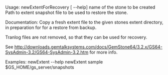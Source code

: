 Usage: newExtentForRecovery [ --help] <stone-name>  <snapshot-file-path>
  <stone-name>          name of the stone to be created
  <snapshot-file-path>  Path to extent snapshot file to be used to
                        restore the stone. 
	
Documentation:
Copy a fresh extent file to the given stones extent directory, in preparation for for a restore from backup.

Tranlog files are not removed, so that they can be used for recovery.

See http://downloads.gemtalksystems.com/docs/GemStone64/3.2.x/GS64-SysAdmin-3.2/GS64-SysAdmin-3.2.htm for more info.

Examples:
  newExtent --help
  newExtent sample $GS_HOME/gs_server/snapshots
